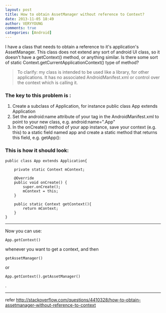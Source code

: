 ```yaml
---
layout: post
title: How to obtain AssetManager without reference to Context?
date: 2013-11-05 18:49
author: VERYYOUNG
comments: true
categories: [Android]
---
```

<p>I have a class that needs to obtain a reference to it's application's AssetManager. This class does not extend any sort of android UI class, so it doesn't have a getContext() method, or anything similar. Is there some sort of static Context.getCurrentApplicationContext() type of method?</p>

<blockquote>
  <p>To clarify: my class is intended to be used like a library, for other applications. It has no associated AndroidManifest.xml or control over the context which is calling it.</p>
</blockquote>

<h3>The key to this problem is :</h3>

<ol>
<li>Create a subclass of Application, for instance public class App extends Application </li>
<li>Set the android:name attribute of your <application> tag in the AndroidManifest.xml to point to your new class, e.g. android:name=".App"</li>
<li>In the onCreate() method of your app instance, save your context (e.g. this) to a static field named app and create a static method that returns this field, e.g. getApp():</li>
</ol>

<h3>This is how it should look:</h3>

<pre><code>public class App extends Application{

    private static Context mContext;

    @Override
    public void onCreate() {
        super.onCreate();
        mContext = this;
    }

    public static Context getContext(){
        return mContext;
    }
}
</code></pre>

<hr />

<p>Now you can use: <pre><code>App.getContext()</code></pre> whenever you want to get a context, and then 
<pre><code>getAssetManager()</code></pre> or <pre><code>App.getContext().getAssetManager()</code></pre>.</p>

<hr />

<p>refer <a href="http://stackoverflow.com/questions/4410328/how-to-obtain-assetmanager-without-reference-to-context">http://stackoverflow.com/questions/4410328/how-to-obtain-assetmanager-without-reference-to-context</a></p>
